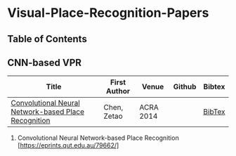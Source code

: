 # Visual-Place-Recognition-Papers

## Table of Contents



## CNN-based VPR

| Title | First Author | Venue | Github | Bibtex |
|---|---|---|---|---|
| [Convolutional Neural Network-based Place Recognition](https://eprints.qut.edu.au/79662/) | Chen, Zetao | ACRA 2014 |  | [BibTex](citations/Chen_2014_Convolutional.txt) |



1. Convolutional Neural Network-based Place Recognition [https://eprints.qut.edu.au/79662/]
